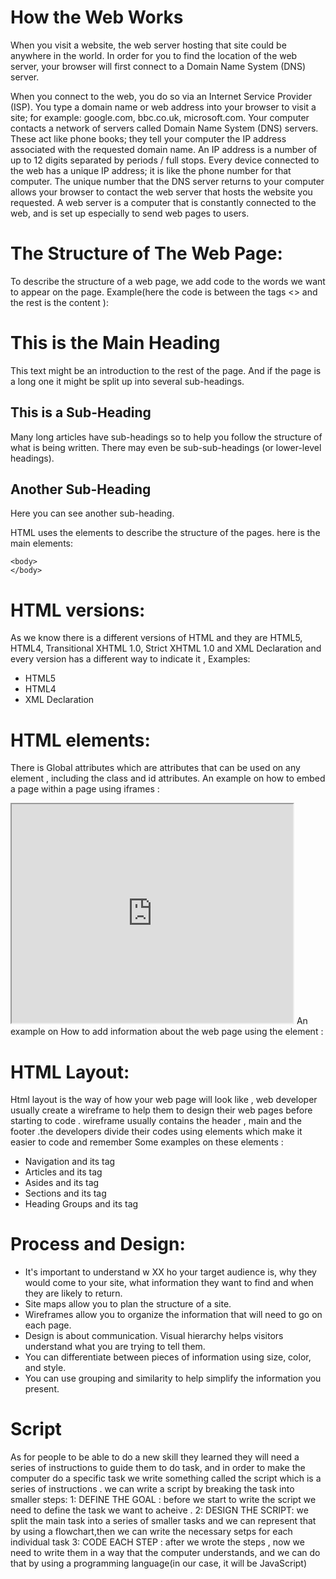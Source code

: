 # How the Web Works

When you visit a website, the web server
hosting that site could be anywhere in the
world. In order for you to find the location of
the web server, your browser will first connect
to a Domain Name System (DNS) server.

When you connect to the web,
you do so via an Internet Service
Provider (ISP). You type a
domain name or web address
into your browser to visit a site;
for example: google.com,
bbc.co.uk, microsoft.com.
Your computer contacts a
network of servers called
Domain Name System (DNS)
servers. These act like phone
books; they tell your computer
the IP address associated with
the requested domain name.
An IP address is a number
of up to 12 digits separated
by periods / full stops. Every
device connected to the web
has a unique IP address; it is
like the phone number for that
computer.
The unique number that the
DNS server returns to your
computer allows your browser
to contact the web server
that hosts the website you
requested. A web server is a
computer that is constantly
connected to the web, and is set
up especially to send web pages
to users.



# The Structure of The Web Page:

To describe the structure of a web page, we add code to the words we want
to appear on the page.
Example(here the code is between the tags <> and the rest is the content ):

<html>
<body>
<h1>This is the Main Heading</h1>
<p>This text might be an introduction to the rest of
the page. And if the page is a long one it might
be split up into several sub-headings.<p>
<h2>This is a Sub-Heading</h2>
<p>Many long articles have sub-headings so to help
you follow the structure of what is being written.
There may even be sub-sub-headings (or lower-level
headings).</p>
<h2>Another Sub-Heading</h2>
<p>Here you can see another sub-heading.</p>
</body>
</html>


HTML uses the elements to describe the structure of the pages.
here is the main elements:
<html>
	<head>
	</head>

	<body>
	</body>
</html>


# HTML versions:
As we know there is a different versions of HTML and they are HTML5, HTML4, Transitional XHTML 1.0, Strict XHTML 1.0 and XML Declaration and every version has a different way to indicate it , Examples:

* HTML5
* HTML4
* XML Declaration

# HTML elements:
There is Global attributes which are attributes that can be used on any element , including the class and id attributes. An example on how to embed a page within a page using iframes :

<iframe width="450" height="350" src="http://maps.google.co.uk/maps?q=moma+new+york &output=embed"> </iframe>
An example on How to add information about the web page using the element :

<title>Information About Your Pages</title>


# HTML Layout:
Html layout is the way of how your web page will look like , web developer usually create a wireframe to help them to design their web pages before starting to code . wireframe usually contains the header , main and the footer .the developers divide their codes using elements which make it easier to code and remember Some examples on these elements :

* Navigation and its tag
* Articles and its tag
* Asides and its tag
* Sections and its tag
* Heading Groups and its tag

# Process and Design:
* It's important to understand w XX ho your target audience
is, why they would come to your site, what information
they want to find and when they are likely to return.
* Site maps allow you to plan the structure of a site.
* Wireframes allow you to organize the information that
will need to go on each page.
* Design is about communication. Visual hierarchy helps
visitors understand what you are trying to tell them.
* You can differentiate between pieces of information
using size, color, and style.
* You can use grouping and similarity to help simplify
the information you present.

# Script 
As for people to be able to do a new skill they learned they will need a series of instructions to guide them to do task, and in order to make the computer do a specific task we write something called the script which is a series of instructions . we can write a script by breaking the task into smaller steps: 
1: DEFINE THE GOAL : before we start to write the script we need to define the task we want to acheive . 
2: DESIGN THE SCRIPT: we split the main task into a series of smaller tasks and we can represent that by using a flowchart,then we can write the necessary setps for each individual task 
3: CODE EACH STEP : after we wrote the steps , now we need to write them in a way that the computer understands, and we can do that by using a programming language(in our case, it will be JavaScript)





